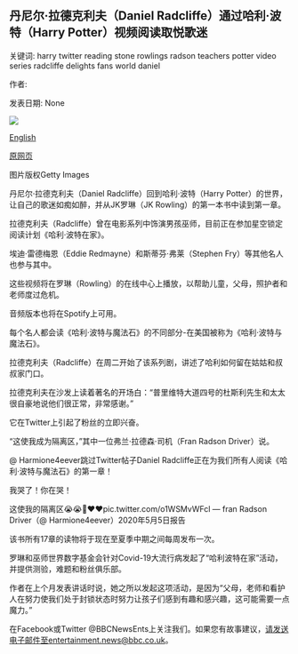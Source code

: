 ## 丹尼尔·拉德克利夫（Daniel Radcliffe）通过哈利·波特（Harry Potter）视频阅读取悦歌迷

关键词: harry twitter reading stone rowlings radson teachers potter video series radcliffe delights fans world daniel

作者: 

发表日期: None

![](https://ichef.bbci.co.uk/news/1024/branded_news/F609/production/_112158926_radcliffe2_getty.jpg)

[English](Daniel%20Radcliffe%20delights%20fans%20with%20Harry%20Potter%20video%20reading.md)

[原网页](https://www.bbc.com/news/entertainment-arts-52543241)

图片版权Getty Images

丹尼尔·拉德克利夫（Daniel Radcliffe）回到哈利·波特（Harry Potter）的世界，让自己的歌迷如痴如醉，并从JK罗琳（JK Rowling）的第一本书中读到第一章。

拉德克利夫（Radcliffe）曾在电影系列中饰演男孩巫师，目前正在参加星空锁定阅读计划《哈利·波特在家》。

埃迪·雷德梅恩（Eddie Redmayne）和斯蒂芬·弗莱（Stephen Fry）等其他名人也参与其中。

这些视频将在罗琳（Rowling）的在线中心上播放，以帮助儿童，父母，照护者和老师度过危机。

音频版本也将在Spotify上可用。

每个名人都会读《哈利·波特与魔法石》的不同部分-在美国被称为《哈利·波特与魔法石》。

拉德克利夫（Radcliffe）在周二开始了该系列剧，讲述了哈利如何留在姑姑和叔叔家门口。

拉德克利夫在沙发上读着著名的开场白：“普里维特大道四号的杜斯利先生和太太很自豪地说他们很正常，非常感谢。”

它在Twitter上引起了粉丝的立即兴奋。

“这使我成为隔离区，”其中一位弗兰·拉德森·司机（Fran Radson Driver）说。

@ Harmione4eever跳过Twitter帖子Daniel Radcliffe正在为我们所有人阅读《哈利·波特与魔法石》的第一章！



我哭了！你在哭！



这使我的隔离区😭😭🥺❤️❤️pic.twitter.com/o1WSMvWFcl — fran Radson Driver（@ Harmione4eever）2020年5月5日报告

该书所有17章的读物将于现在至夏季中期之间每周发布一次。

罗琳和巫师世界数字基金会针对Covid-19大流行病发起了“哈利波特在家”活动，并提供测验，难题和粉丝俱乐部。

作者在上个月发表讲话时说，她之所以发起这项活动，是因为“父母，老师和看护人在努力使我们处于封锁状态时努力让孩子们感到有趣和感兴趣，这可能需要一点魔力。”

在Facebook或Twitter @BBCNewsEnts上关注我们。如果您有故事建议，请发送电子邮件至entertainment.news@bbc.co.uk。